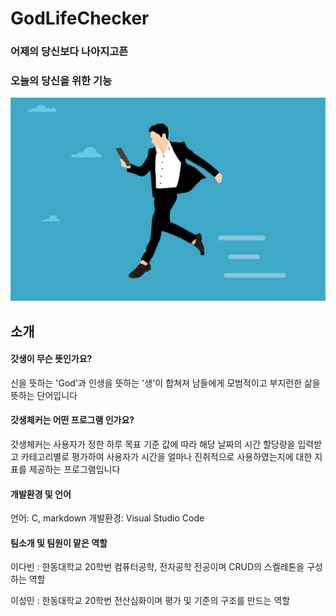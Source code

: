 # GodLifeChecker
### 어제의 당신보다 나아지고픈
### 오늘의 당신을 위한 기능

<img src = "/img/businessman.jpg">

## 소개
#### 갓생이 무슨 뜻인가요?
신을 뜻하는 'God'과 인생을 뜻하는 '생'이 합쳐져 남들에게 모범적이고 부지런한 삶을 뜻하는 단어입니다
#### 갓생체커는 어떤 프로그램 인가요?
갓생체커는 사용자가 정한 하루 목표 기준 값에 따라
해당 날짜의 시간 할당량을 입력받고 카테고리별로 평가하여 
사용자가 시간을 얼마나 진취적으로 사용하였는지에 대한 지표를 제공하는 프로그램입니다 
#### 개발환경 및 언어
언어: C, markdown
개발환경: Visual Studio Code
#### 팀소개 및 팀원이 맡은 역할
이다빈 : 한동대학교 20학번 컴퓨터공학, 전자공학 전공이며 CRUD의 스켈레톤을 구성하는 역할

이성민 : 한동대학교 20학번 전산심화이며 평가 및 기준의 구조를 만드는 역할
